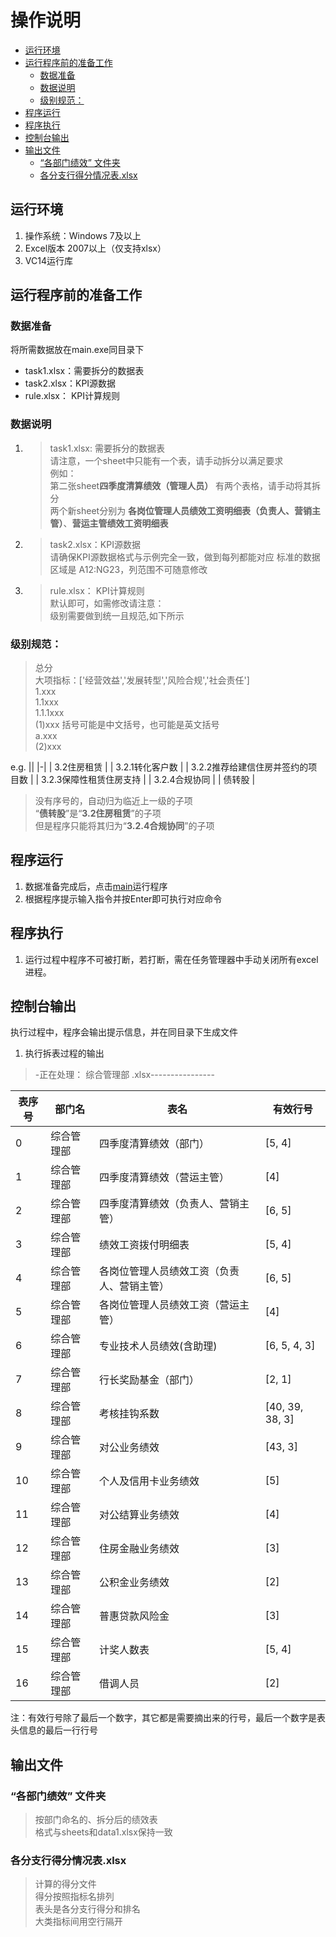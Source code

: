 
# 操作说明



- [运行环境](#运行环境)
- [运行程序前的准备工作](#运行程序前的准备工作)
  - [数据准备](#数据准备)
  - [数据说明](#数据说明)
  - [级别规范：](#级别规范)
- [程序运行](#程序运行)
- [程序执行](#程序执行)
- [控制台输出](#控制台输出)
- [输出文件](#输出文件)
  - [“各部门绩效” 文件夹](#各部门绩效-文件夹)
  - [各分支行得分情况表.xlsx](#各分支行得分情况表xlsx)



## 运行环境

1. 操作系统：Windows 7及以上
2. Excel版本 2007以上（仅支持xlsx）
3. VC14运行库
## 运行程序前的准备工作

### 数据准备
将所需数据放在main.exe同目录下
- task1.xlsx：需要拆分的数据表
- task2.xlsx：KPI源数据
- rule.xlsx： KPI计算规则

### 数据说明
1. >task1.xlsx:  需要拆分的数据表  
请注意，一个sheet中只能有一个表，请手动拆分以满足要求  
例如：  
    第二张sheet**四季度清算绩效（管理人员）** 有两个表格，请手动将其拆分  
    两个新sheet分别为 **各岗位管理人员绩效工资明细表（负责人、营销主管）**、**营运主管绩效工资明细表**

2. >task2.xlsx：KPI源数据  
请确保KPI源数据格式与示例完全一致，做到每列都能对应
标准的数据区域是 A12:NG23，列范围不可随意修改


3. >rule.xlsx： KPI计算规则  
默认即可，如需修改请注意：  
级别需要做到统一且规范,如下所示  

### 级别规范： 
>总分  
大项指标：['经营效益','发展转型','风险合规','社会责任']  
1.xxx  
1.1xxx  
1.1.1xxx  
(1)xxx 括号可能是中文括号，也可能是英文括号  
a.xxx  
(2)xxx  

e.g.
||
|-|
| 3.2住房租赁             |
| 3.2.1转化客户数          |
| 3.2.2推荐给建信住房并签约的项目数 |
| 3.2.3保障性租赁住房支持      |
| 3.2.4合规协同           |
| 债转股                 |

> 没有序号的，自动归为临近上一级的子项  
“**债转股**”是“**3.2住房租赁**”的子项  
但是程序只能将其归为“**3.2.4合规协同**”的子项


## 程序运行

1. 数据准备完成后，点击[main](./main.exe)运行程序 
2. 根据程序提示输入指令并按Enter即可执行对应命令

## 程序执行

1. 运行过程中程序不可被打断，若打断，需在任务管理器中手动关闭所有excel进程。

## 控制台输出

执行过程中，程序会输出提示信息，并在同目录下生成文件  
1. 执行拆表过程的输出
> -正在处理： 综合管理部 .xlsx----------------
> 
| 表序号 |  部门名  |     表名               |     有效行号          |
|------------------------------------|-------|-----------------------|------------------|
| 0                                  | 综合管理部 | 四季度清算绩效（部门）           | [5, 4]           |
| 1                                  | 综合管理部 | 四季度清算绩效（营运主管）         | [4]              |
| 2                                  | 综合管理部 | 四季度清算绩效（负责人、营销主管）     | [6, 5]           |
| 3                                  | 综合管理部 | 绩效工资拨付明细表             | [5, 4]           |
| 4                                  | 综合管理部 | 各岗位管理人员绩效工资（负责人、营销主管） | [6, 5]           |
| 5                                  | 综合管理部 | 各岗位管理人员绩效工资（营运主管）     | [4]              |
| 6                                  | 综合管理部 | 专业技术人员绩效(含助理)         | [6, 5, 4, 3]     |
| 7                                  | 综合管理部 | 行长奖励基金（部门）            | [2, 1]           |
| 8                                  | 综合管理部 | 考核挂钩系数                | [40, 39, 38, 3]  |
| 9                                  | 综合管理部 | 对公业务绩效                | [43, 3]          |
| 10                                 | 综合管理部 | 个人及信用卡业务绩效            | [5]              |
| 11                                 | 综合管理部 | 对公结算业务绩效              | [4]              |
| 12                                 | 综合管理部 | 住房金融业务绩效              | [3]              |
| 13                                 | 综合管理部 | 公积金业务绩效               | [2]              |
| 14                                 | 综合管理部 | 普惠贷款风险金               | [3]              |
| 15                                 | 综合管理部 | 计奖人数表                 | [5, 4]           |
| 16                                 | 综合管理部 | 借调人员                  | [2]              |

注：有效行号除了最后一个数字，其它都是需要摘出来的行号，最后一个数字是表头信息的最后一行行号

## 输出文件
###  “各部门绩效” 文件夹

>按部门命名的、拆分后的绩效表  
格式与sheets和data1.xlsx保持一致

### 各分支行得分情况表.xlsx
>计算的得分文件  
得分按照指标名排列  
表头是各分支行得分和排名  
大类指标间用空行隔开